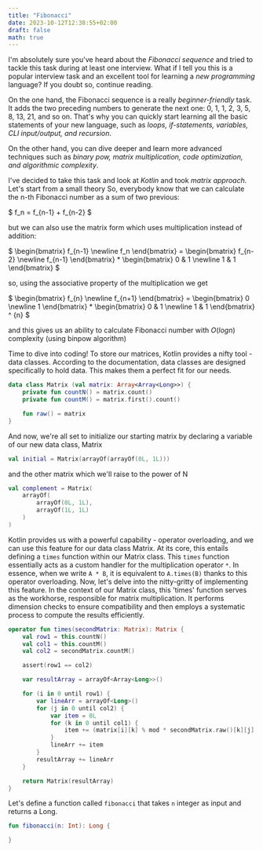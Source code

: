 ```yaml
---
title: "Fibonacci"
date: 2023-10-12T12:38:55+02:00
draft: false
math: true
---
```


I'm absolutely sure you've heard about the *Fibonacci sequence* and tried to 
tackle this task during at least one interview. What if I tell you this is a 
popular interview task and an excellent tool for learning a *new programming* 
language? If you doubt so, continue reading.

On the one hand, the Fibonacci sequence is a really *beginner-friendly* task. 
It adds the two preceding numbers to generate the next one: 0, 1, 1, 2, 3, 5, 
8, 13, 21, and so on. That's why you can quickly start learning all the basic 
statements of your new language, such as *loops, if-statements, variables, CLI input/output, and recursion*.

On the other hand, you can dive deeper and learn more advanced techniques such as 
*binary pow, matrix multiplication, code optimization, and algorithmic complexity*.

I've decided to take this task and look at *Kotlin* and took *matrix approach*.
Let's start from a small theory
So, everybody know that we can calculate the n-th Fibonacci number as a sum of
two previous:

$
f_n = f_{n-1} + f_{n-2}
$

but we can also use the matrix form which uses multiplication instead of addition:

$
\begin{bmatrix}
f_{n-1} \newline f_n
\end{bmatrix} =
\begin{bmatrix}
f_{n-2} \newline f_{n-1}
\end{bmatrix} * \begin{bmatrix}
0 & 1 \newline 1 & 1
\end{bmatrix}
$

so, using the associative property of the multiplication we get

$
\begin{bmatrix}
f_{n} \newline f_{n+1}
\end{bmatrix} =
\begin{bmatrix}
0 \newline 1
\end{bmatrix} * \begin{bmatrix}
0 & 1 \newline 1 & 1
\end{bmatrix} ^ {n}
$

and this gives us an ability to calculate Fibonacci number with $O(log n)$ complexity (using binpow algorithm)

Time to dive into coding! To store our matrices, Kotlin provides a nifty tool - data classes. According to the
documentation, data classes are designed specifically to hold data. This makes them a perfect fit for our needs.
```kotlin
data class Matrix (val matrix: Array<Array<Long>>) {
    private fun countN() = matrix.count()
    private fun countM() = matrix.first().count()

    fun raw() = matrix
}
```

And now, we're all set to initialize our starting matrix by declaring a variable of our new data class, Matrix
```kotlin
val initial = Matrix(arrayOf(arrayOf(0L, 1L)))
```

and the other matrix which we'll raise to the power of N
```kotlin
val complement = Matrix(
    arrayOf(
        arrayOf(0L, 1L),
        arrayOf(1L, 1L)
    )
)
```

Kotlin provides us with a powerful capability - operator overloading, and we can use this feature for our data class
Matrix. At its core, this entails defining a `times` function within our Matrix class. This `times` function essentially
acts as a custom handler for the multiplication operator `*`. In essence, when we write `A * B`, it is equivalent to
`A.times(B)` thanks to this operator overloading. Now, let's delve into the nitty-gritty of implementing this feature.
In the context of our Matrix class, this 'times' function serves as the workhorse, responsible for matrix multiplication.
It performs dimension checks to ensure compatibility and then employs a systematic process to compute the results
efficiently.
```kotlin
operator fun times(secondMatrix: Matrix): Matrix {
    val row1 = this.countN()
    val col1 = this.countM()
    val col2 = secondMatrix.countM()

    assert(row1 == col2)

    var resultArray = arrayOf<Array<Long>>()

    for (i in 0 until row1) {
        var lineArr = arrayOf<Long>()
        for (j in 0 until col2) {
            var item = 0L
            for (k in 0 until col1) {
                item += (matrix[i][k] % mod * secondMatrix.raw()[k][j] % mod) % mod
            }
            lineArr += item
        }
        resultArray += lineArr
    }

    return Matrix(resultArray)
}
```

Let's define a function called `fibonacci` that takes `n` integer as input 
and returns a Long.

```kotlin
fun fibonacci(n: Int): Long {

}
```
